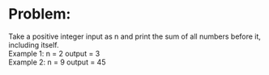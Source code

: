 # Problem:
Take a positive integer input as n and print the sum of all numbers before it, including itself. <br />
Example 1:
  n = 2
  output = 3 <br />
Example 2:
  n = 9
  output = 45
